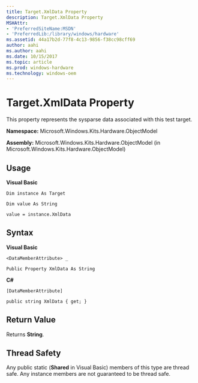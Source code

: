 ```yaml
---
title: Target.XmlData Property
description: Target.XmlData Property
MSHAttr:
- 'PreferredSiteName:MSDN'
- 'PreferredLib:/library/windows/hardware'
ms.assetid: 44a17b2d-77f8-4c13-9856-f38cc98cff69
author: aahi
ms.author: aahi
ms.date: 10/15/2017
ms.topic: article
ms.prod: windows-hardware
ms.technology: windows-oem
---
```


# Target.XmlData Property


This property represents the sysparse data associated with this test target.

**Namespace:** Microsoft.Windows.Kits.Hardware.ObjectModel

**Assembly:** Microsoft.Windows.Kits.Hardware.ObjectModel (in Microsoft.Windows.Kits.Hardware.ObjectModel)

## <span id="Usage"></span><span id="usage"></span><span id="USAGE"></span>Usage


**Visual Basic**

`Dim instance As Target`

`Dim value As String`

`value = instance.XmlData`

## <span id="Syntax"></span><span id="syntax"></span><span id="SYNTAX"></span>Syntax


**Visual Basic**

`<DataMemberAttribute> _`

`Public Property XmlData As String`

**C#**

`[DataMemberAttribute]`

`public string XmlData { get; }`

## <span id="Return_Value"></span><span id="return_value"></span><span id="RETURN_VALUE"></span>Return Value


Returns **String**.

## <span id="Thread_Safety"></span><span id="thread_safety"></span><span id="THREAD_SAFETY"></span>Thread Safety


Any public static (**Shared** in Visual Basic) members of this type are thread safe. Any instance members are not guaranteed to be thread safe.

 

 






